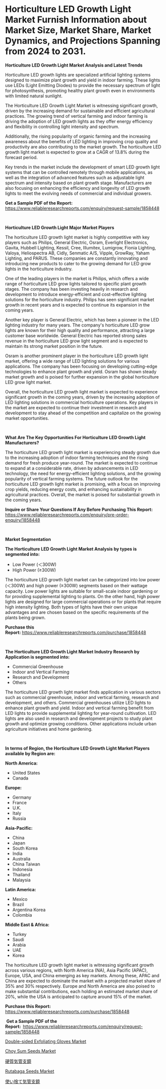 <p><h1>Horticulture LED Growth Light Market Furnish Information about Market Size, Market Share, Market Dynamics, and Projections Spanning from 2024 to 2031.</h1></p><p><strong>Horticulture LED Growth Light Market Analysis and Latest Trends</strong></p>
<p><p>Horticulture LED growth lights are specialized artificial lighting systems designed to maximize plant growth and yield in indoor farming. These lights use LEDs (Light Emitting Diodes) to provide the necessary spectrum of light for photosynthesis, promoting healthy plant growth even in environments with limited natural sunlight.</p><p>The Horticulture LED Growth Light Market is witnessing significant growth, driven by the increasing demand for sustainable and efficient agricultural practices. The growing trend of vertical farming and indoor farming is driving the adoption of LED growth lights as they offer energy efficiency and flexibility in controlling light intensity and spectrum.</p><p>Additionally, the rising popularity of organic farming and the increasing awareness about the benefits of LED lighting in improving crop quality and productivity are also contributing to the market growth. The horticulture LED growth light market is expected to grow at a CAGR of 13.8% during the forecast period.</p><p>Key trends in the market include the development of smart LED growth light systems that can be controlled remotely through mobile applications, as well as the integration of advanced features such as adjustable light spectrum and intensity based on plant growth stage. Manufacturers are also focusing on enhancing the efficiency and longevity of LED growth lights to meet the evolving needs of commercial and individual growers.</p></p>
<p><strong>Get a Sample PDF of the Report:&nbsp;</strong> <a href="https://www.reliableresearchreports.com/enquiry/request-sample/1858448">https://www.reliableresearchreports.com/enquiry/request-sample/1858448</a></p>
<p>&nbsp;</p>
<p><strong>Horticulture LED Growth Light Major Market Players</strong></p>
<p><p>The horticulture LED growth light market is highly competitive with key players such as Philips, General Electric, Osram, Everlight Electronics, Gavita, Hubbell Lighting, Kessil, Cree, Illumitex, Lumigrow, Fionia Lighting, Valoya, Heliospectra AB, Cidly, Senmatic A/S, Vipple, GrowRay, Yaham Lighting, and PARUS. These companies are constantly innovating and introducing new products to cater to the growing demand for LED grow lights in the horticulture industry.</p><p>One of the leading players in the market is Philips, which offers a wide range of horticulture LED grow lights tailored to specific plant growth stages. The company has been investing heavily in research and development to introduce energy-efficient and cost-effective lighting solutions for the horticulture industry. Philips has seen significant market growth in recent years and is expected to continue its expansion in the coming years.</p><p>Another key player is General Electric, which has been a pioneer in the LED lighting industry for many years. The company's horticulture LED grow lights are known for their high quality and performance, attracting a large customer base worldwide. General Electric has reported strong sales revenue in the horticulture LED grow light segment and is expected to maintain its strong market position in the future.</p><p>Osram is another prominent player in the horticulture LED growth light market, offering a wide range of LED lighting solutions for various applications. The company has been focusing on developing cutting-edge technologies to enhance plant growth and yield. Osram has shown steady market growth and is poised for further expansion in the global horticulture LED grow light market.</p><p>Overall, the horticulture LED growth light market is expected to experience significant growth in the coming years, driven by the increasing adoption of LED lighting solutions in commercial horticulture operations. Key players in the market are expected to continue their investment in research and development to stay ahead of the competition and capitalize on the growing market opportunities.</p></p>
<p>&nbsp;</p>
<p><strong>What Are The Key Opportunities For Horticulture LED Growth Light Manufacturers?</strong></p>
<p><p>The horticulture LED growth light market is experiencing steady growth due to the increasing adoption of indoor farming techniques and the rising demand for fresh produce year-round. The market is expected to continue to expand at a considerable rate, driven by advancements in LED technology, the need for energy-efficient lighting solutions, and the growing popularity of vertical farming systems. The future outlook for the horticulture LED growth light market is promising, with a focus on improving crop yields, reducing energy costs, and enhancing sustainability in agricultural practices. Overall, the market is poised for substantial growth in the coming years.</p></p>
<p><strong>Inquire or Share Your Questions If Any Before Purchasing This Report:</strong> <a href="https://www.reliableresearchreports.com/enquiry/pre-order-enquiry/1858448">https://www.reliableresearchreports.com/enquiry/pre-order-enquiry/1858448</a></p>
<p>&nbsp;</p>
<p><strong>Market Segmentation</strong></p>
<p><strong>The Horticulture LED Growth Light Market Analysis by types is segmented into:</strong></p>
<p><ul><li>Low Power (＜300W)</li><li>High Power (≥300W)</li></ul></p>
<p><p>The horticulture LED growth light market can be categorized into low power (＜300W) and high power (≥300W) segments based on their wattage capacity. Low power lights are suitable for small-scale indoor gardening or for providing supplemental lighting to plants. On the other hand, high power lights are designed for large commercial operations or for plants that require high intensity lighting. Both types of lights have their own unique advantages and are chosen based on the specific requirements of the plants being grown.</p></p>
<p><strong>Purchase this Report:&nbsp;</strong><a href="https://www.reliableresearchreports.com/purchase/1858448">https://www.reliableresearchreports.com/purchase/1858448</a></p>
<p>&nbsp;</p>
<p><strong>The Horticulture LED Growth Light Market Industry Research by Application is segmented into:</strong></p>
<p><ul><li>Commercial Greenhouse</li><li>Indoor and Vertical Farming</li><li>Research and Development</li><li>Others</li></ul></p>
<p><p>The horticulture LED growth light market finds application in various sectors such as commercial greenhouse, indoor and vertical farming, research and development, and others. Commercial greenhouses utilize LED lights to enhance plant growth and yield. Indoor and vertical farming benefit from LED lights to provide supplemental lighting for year-round cultivation. LED lights are also used in research and development projects to study plant growth and optimize growing conditions. Other applications include urban agriculture initiatives and home gardening.</p></p>
<p>&nbsp;</p>
<p><strong>In terms of Region, the Horticulture LED Growth Light Market Players available by Region are:</strong></p>
<p>
    <p> <strong> North America: </strong>
        <ul>
            <li>United States</li>
            <li>Canada</li>
        </ul>
        </p> 
    <p> <strong> Europe: </strong>
        <ul>
            <li>Germany</li>
            <li>France</li>
            <li>U.K.</li>
            <li>Italy</li>
            <li>Russia</li>
        </ul>
        </p> 
    <p> <strong> Asia-Pacific: </strong>
        <ul>
            <li>China</li>
            <li>Japan</li>
            <li>South Korea</li>
            <li>India</li>
            <li>Australia</li>
            <li>China Taiwan</li>
            <li>Indonesia</li>
            <li>Thailand</li>
            <li>Malaysia</li>
        </ul>
        </p> 
    <p> <strong> Latin America: </strong>
        <ul>
            <li>Mexico</li>
            <li>Brazil</li>
            <li>Argentina Korea</li>
            <li>Colombia</li>
        </ul>
        </p> 
    <p> <strong> Middle East & Africa: </strong>
        <ul>
            <li>Turkey</li>
            <li>Saudi</li>
            <li>Arabia</li>
            <li>UAE</li>
            <li>Korea</li>
        </ul>
    </p>
    </p>
<p><p>The horticulture LED growth light market is witnessing significant growth across various regions, with North America (NA), Asia Pacific (APAC), Europe, USA, and China emerging as key markets. Among these, APAC and China are expected to dominate the market with a projected market share of 35% and 30% respectively. Europe and North America are also poised to make substantial contributions, each holding an estimated market share of 20%, while the USA is anticipated to capture around 15% of the market.</p></p>
<p><strong>Purchase this Report: </strong><a href="https://www.reliableresearchreports.com/purchase/1858448">https://www.reliableresearchreports.com/purchase/1858448</a></p>
<p>&nbsp;<strong>Get a Sample PDF of the Report:&nbsp;&nbsp;</strong><a href="https://www.reliableresearchreports.com/enquiry/request-sample/1858448">https://www.reliableresearchreports.com/enquiry/request-sample/1858448</a></p>
<p><strong></strong></p>
<p><p><a href="https://github.com/brentleyjimmiealvaradoz4l1rea/Market-Research-Report-List-1/blob/main/double-sided-exfoliating-gloves-market.md">Double-sided Exfoliating Gloves Market</a></p><p><a href="https://issuu.com/reportprime-2/docs/choy-sum-seeds-market-size-2030.pptx">Choy Sum Seeds Market</a></p><p><a href="https://github.com/qwpelcjko9242629/Market-Research-Report-List-1/blob/main/54202907958.md">硬質気管支鏡</a></p><p><a href="https://issuu.com/reportprime-2/docs/rutabaga-seeds-market-size-2030.pptx">Rutabaga Seeds Market</a></p><p><a href="https://github.com/gfggqjbfys368009/Market-Research-Report-List-1/blob/main/57254477959.md">使い捨て気管支鏡</a></p></p>